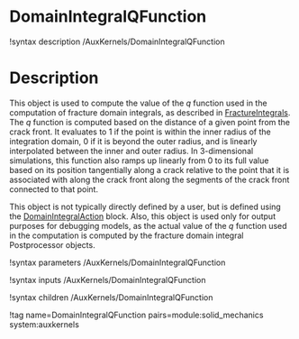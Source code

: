 # DomainIntegralQFunction

!syntax description /AuxKernels/DomainIntegralQFunction

# Description

This object is used to compute the value of the $q$ function used in the computation of fracture domain integrals, as described in [FractureIntegrals](/FractureIntegrals.md). The $q$ function is computed based on the distance of a given point from the crack front. It evaluates to 1 if the point is within the inner radius of the integration domain, 0 if it is beyond the outer radius, and is linearly interpolated between the inner and outer radius. In 3-dimensional simulations, this function also ramps up linearly from 0 to its full value based on its position tangentially along a crack relative to the point that it is associated with along the crack front along the segments of the crack front connected to that point. 

This object is not typically directly defined by a user, but is defined using the [DomainIntegralAction](/DomainIntegralAction.md) block. Also, this object is used only for output purposes for debugging models, as the actual value of the $q$ function used in the computation is computed by the fracture domain integral Postprocessor objects.

!syntax parameters /AuxKernels/DomainIntegralQFunction

!syntax inputs /AuxKernels/DomainIntegralQFunction

!syntax children /AuxKernels/DomainIntegralQFunction

!tag name=DomainIntegralQFunction pairs=module:solid_mechanics system:auxkernels
